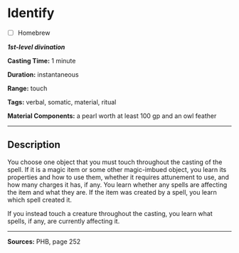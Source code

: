 # Identify

- [ ] Homebrew

***1st-level divination***

**Casting Time:** 1 minute

**Duration:** instantaneous

**Range:** touch

**Tags:** verbal, somatic, material, ritual

**Material Components:** a pearl worth at least 100 gp and an owl feather

---

## Description
You choose one object that you must touch throughout the casting of the spell.
If it is a magic item or some other magic-imbued object, you learn its properties and how to use them, whether it requires attunement to use, and how many charges it has, if any.
You learn whether any spells are affecting the item and what they are.
If the item was created by a spell, you learn which spell created it.

If you instead touch a creature throughout the casting, you learn what spells, if any, are currently affecting it.

---

**Sources:** PHB, page 252
